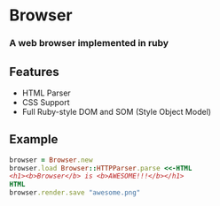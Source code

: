 # Browser
### A web browser implemented in ruby

## Features
+ HTML Parser
+ CSS Support
+ Full Ruby-style DOM and SOM (Style Object Model)

## Example
```ruby
browser = Browser.new
browser.load Browser::HTTPParser.parse <<-HTML
<h1><b>Browser</b> is <b>AWESOME!!!</b></h1>
HTML
browser.render.save "awesome.png"
```